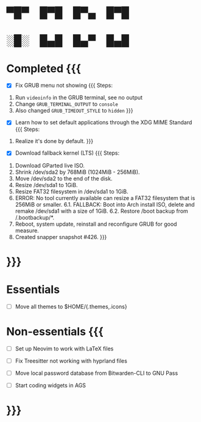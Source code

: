 
# ▀█▀ █▀█ █▀▄ █▀█
# ░█░ █▄█ █▄▀ █▄█

# Completed {{{
- [x] Fix GRUB menu not showing {{{
Steps:
1. Run `videoinfo` in the GRUB terminal, see no output
2. Change `GRUB_TERMINAL_OUTPUT` to `console`
3. Also changed `GRUB_TIMEOUT_STYLE` to `hidden` }}}

- [x] Learn how to set default applications through the XDG MIME Standard {{{
Steps:
1. Realize it's done by default. }}}

- [x] Download fallback kernel (LTS) {{{
Steps:
1. Download GParted live ISO.
2. Shrink /dev/sda2 by 768MiB (1024MiB - 256MiB).
3. Move /dev/sda2 to the end of the disk.
4. Resize /dev/sda1 to 1GiB.
5. Resize FAT32 filesystem in /dev/sda1 to 1GiB.
6. ERROR: No tool currently available can resize a FAT32 filesystem that is 256MiB or smaller.
6.1. FALLBACK: Boot into Arch install ISO, delete and remake /dev/sda1 with a size of 1GiB.
6.2. Restore /boot backup from /.bootbackup/*.
7. Reboot, system update, reinstall and reconfigure GRUB for good measure.
8. Created snapper snapshot #426. }}}
# }}}

# Essentials
- [ ] Move all themes to $HOME/{.themes,.icons}

# Non-essentials {{{
- [ ] Set up Neovim to work with LaTeX files

- [ ] Fix Treesitter not working with hyprland files

- [ ] Move local password database from Bitwarden-CLI to GNU Pass

- [ ] Start coding widgets in AGS
# }}}
